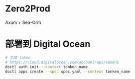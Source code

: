 # Zero2Prod

Axum + Sea-Orm

# 部署到 Digital Ocean

```bash
# 生成 token
# https://cloud.digitalocean.com/account/api/tokens
doctl auth init --context tonken_name
doctl apps create --spec spec.yaml --context tonken_name
```
